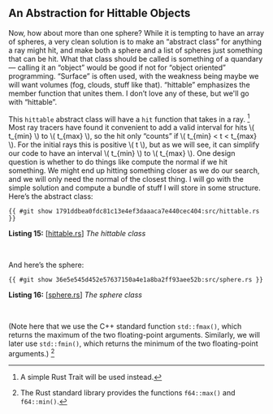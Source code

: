 ## An Abstraction for Hittable Objects

Now, how about more than one sphere? While it is tempting to have an array of spheres, a very clean solution is to make an “abstract class” for anything a ray might hit, and make both a sphere and a list of spheres just something that can be hit. What that class should be called is something of a quandary — calling it an “object” would be good if not for “object oriented” programming. “Surface” is often used, with the weakness being maybe we will want volumes (fog, clouds, stuff like that). “hittable” emphasizes the member function that unites them. I don’t love any of these, but we'll go with “hittable”.

This `hittable` abstract class will have a `hit` function that takes in a ray. [^63a] Most ray tracers have found it convenient to add a valid interval for hits \\( t_{min} \\) to \\( t_{max} \\), so the hit only “counts” if \\( t_{min} < t < t_{max} \\). For the initial rays this is positive \\( t \\), but as we will see, it can simplify our code to have an interval \\( t_{min} \\) to \\( t_{max} \\). One design question is whether to do things like compute the normal if we hit something. We might end up hitting something closer as we do our search, and we will only need the normal of the closest thing. I will go with the simple solution and compute a bundle of stuff I will store in some structure. Here’s the abstract class:

[^63a]: A simple Rust Trait will be used instead.

```rust,norun,noplayground
{{ #git show 1791ddbea0fdc81c13e4ef3daaaca7e440cec404:src/hittable.rs }}
```

**Listing 15:** [[hittable.rs](TODO)] *The hittable class*

<br>

And here’s the sphere:

```rust,norun,noplayground
{{ #git show 36e5e545d452e57637150a4e1a8ba2ff93aee52b:src/sphere.rs }}
```

**Listing 16:** [[sphere.rs](TODO)] *The sphere class*

<br>

(Note here that we use the C++ standard function `std::fmax()`, which returns the maximum of the two floating-point arguments. Similarly, we will later use `std::fmin()`, which returns the minimum of the two floating-point arguments.) [^63b]

[^63b]: The Rust standard library provides the functions `f64::max()` and `f64::min()`.
